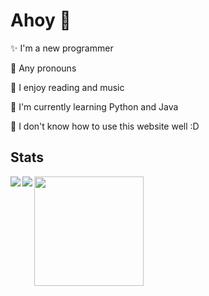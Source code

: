 <h1> Ahoy 🌚 </h1>


 <p> ✨ I'm a new programmer </p>
 <p> 🔮 Any pronouns
 <p> 👀 I enjoy reading and music </p>
 <p> 🌱 I'm currently learning Python and Java </p>
 <p> 🎉 I don't know how to use this website well :D </p>



<h2> Stats </h2>

<a href="https://github.com/anuraghazra/github-readme-stats">
  <img align="left" src="https://github-readme-stats.vercel.app/api?username=groovyrae&show_icons=true&theme=outrun&title_color=ffd83e&icon_color=ff55ff&hide=prs" />
</a> 
<a href="https://git.io/streak-stats">
  <img align="left" src="https://github-readme-streak-stats.herokuapp.com/?user=groovyrae&background=141439&currStreakNum=ffd83e&sideNums=ffd83e&currStreakLabel=8080ff&sideLabels=8080ff&dates=ff55ff" />
</a>
<a href="https://github.com/anuraghazra/github-readme-stats"> 
  <img clear="left" src="https://github-readme-stats.vercel.app/api/top-langs/?username=groovyrae&theme=outrun&title_color=ffd83e&text_color=ff55ff" height="175">
</a>

 
 
 
<!---
groovyrae/groovyrae is a ✨ special ✨ repository because its `README.md` (this file) appears on your GitHub profile.
You can click the Preview link to take a look at your changes.


--->
